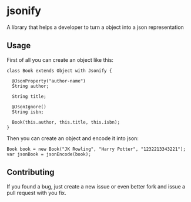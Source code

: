 # jsonify

A library that helps a developer to turn a object into a json representation

## Usage

First of all you can create an object like this:

    class Book extends Object with Jsonify {
  
      @JsonProperty("author-name")
      String author;
      
      String title;
      
      @JsonIgnore()
      String isbn;
      
      Book(this.author, this.title, this.isbn);
    }

Then you can create an object and encode it into json:

    Book book = new Book("JK Rowling", "Harry Potter", "1232213343221");
    var jsonBook = jsonEncode(book);

## Contributing
 
If you found a bug, just create a new issue or even better fork and issue a
pull request with you fix.

